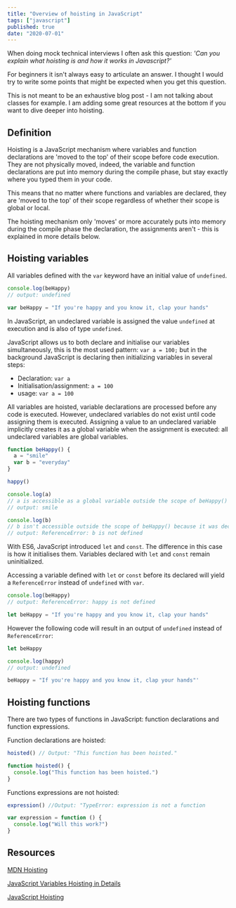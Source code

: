 ```yaml
---
title: "Overview of hoisting in JavaScript"
tags: ["javascript"]
published: true
date: "2020-07-01"
---
```


When doing mock technical interviews I often ask this question: _'Can you explain what hoisting is and how it works in Javascript?'_

For beginners it isn't always easy to articulate an answer. I thought I would try to write some points that might be expected when you get this question.

This is not meant to be an exhaustive blog post - I am not talking about classes for example. I am adding some great resources at the bottom if you want to dive deeper into hoisting.

## Definition

Hoisting is a JavaScript mechanism where variables and function declarations are 'moved to the top' of their scope before code execution. They are not physically moved, indeed, the variable and function declarations are put into memory during the compile phase, but stay exactly where you typed them in your code.

This means that no matter where functions and variables are declared, they are 'moved to the top' of their scope regardless of whether their scope is global or local.

The hoisting mechanism only 'moves' or more accurately puts into memory during the compile phase the declaration, the assignments aren't - this is explained in more details below.

## Hoisting variables

All variables defined with the `var` keyword have an initial value of `undefined`.

```js
console.log(beHappy)
// output: undefined

var beHappy = "If you're happy and you know it, clap your hands"
```

In JavaScript, an undeclared variable is assigned the value `undefined` at execution and is also of type `undefined`.

JavaScript allows us to both declare and initialise our variables simultaneously, this is the most used pattern: `var a = 100;` but in the background JavaScript is declaring then initializing variables in several steps:

- Declaration: `var a`
- Initialisation/assignment: `a = 100`
- usage: `var a = 100`

All variables are hoisted, variable declarations are processed before any code is executed. However, undeclared variables do not exist until code assigning them is executed. Assigning a value to an undeclared variable implicitly creates it as a global variable when the assignment is executed: all undeclared variables are global variables.

```js
function beHappy() {
  a = "smile"
  var b = "everyday"
}

happy()

console.log(a)
// a is accessible as a global variable outside the scope of beHappy()
// output: smile

console.log(b)
// b isn't accessible outside the scope of beHappy() because it was declared
// output: ReferenceError: b is not defined
```

With ES6, JavaScript introduced `let` and `const`. The difference in this case is how it initialises them. Variables declared with `let` and `const` remain uninitialized.

Accessing a variable defined with `let` or `const` before its declared will yield a `ReferenceError` instead of `undefined` with `var`.

```js
console.log(beHappy)
// output: ReferenceError: happy is not defined

let beHappy = "If you're happy and you know it, clap your hands"
```

However the following code will result in an output of `undefined` instead of `ReferenceError`:

```js
let beHappy

console.log(happy)
// output: undefined

beHappy = "If you're happy and you know it, clap your hands"'
```

## Hoisting functions

There are two types of functions in JavaScript: function declarations and function expressions.

Function declarations are hoisted:

```js
hoisted() // Output: "This function has been hoisted."

function hoisted() {
  console.log("This function has been hoisted.")
}
```

Functions expressions are not hoisted:

```js
expression() //Output: "TypeError: expression is not a function

var expression = function () {
  console.log("Will this work?")
}
```

## Resources

[MDN Hoisting](https://developer.mozilla.org/en-US/docs/Glossary/Hoisting)

[JavaScript Variables Hoisting in Details](https://dmitripavlutin.com/javascript-hoisting-in-details/)

[JavaScript Hoisting](https://www.javascripttutorial.net/javascript-hoisting/)
